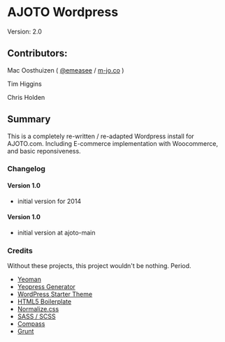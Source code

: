 # AJOTO Wordpress

Version: 2.0

## Contributors:

Mac Oosthuizen ( [@emeasee](http://twitter.com/emeasee) / [m-jo.co](http://m-jo.co) )

Tim Higgins

Chris Holden


## Summary

This is a completely re-written / re-adapted Wordpress install for AJOTO.com. Including E-commerce implementation with Woocommerce, and basic reponsiveness. 


### Changelog

#### Version 1.0

* initial version for 2014

#### Version 1.0

* initial version at ajoto-main

### Credits

Without these projects, this project wouldn't be nothing. Period.

* [Yeoman](http://yeoman.io/)
* [Yeopress Generator](https://github.com/wesleytodd/YeoPress)
* [WordPress Starter Theme](https://github.com/mattbanks/WordPress-Starter-Theme)
* [HTML5 Boilerplate](http://html5boilerplate.com)
* [Normalize.css](http://necolas.github.com/normalize.css)
* [SASS / SCSS](http://sass-lang.com/)
* [Compass](http://compass-style.org)
* [Grunt](http://gruntjs.com/)
